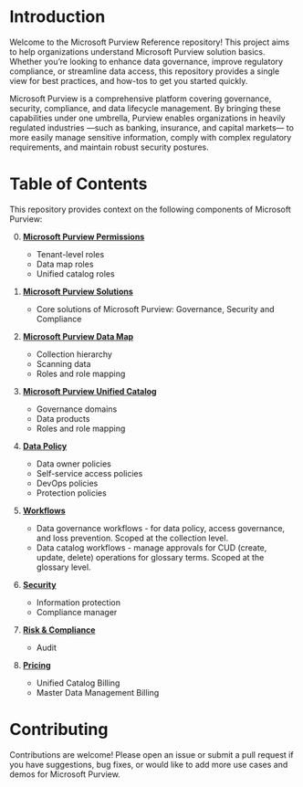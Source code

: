 # Introduction
Welcome to the Microsoft Purview Reference repository! This project aims to help organizations understand Microsoft Purview solution basics. Whether you’re looking to enhance data governance, improve regulatory compliance, or streamline data access, this repository provides a single view for best practices, and how-tos to get you started quickly.

Microsoft Purview is a comprehensive platform covering governance, security, compliance, and data lifecycle management. By bringing these capabilities under one umbrella, Purview enables organizations in heavily regulated industries —such as banking, insurance, and capital markets— to more easily manage sensitive information, comply with complex regulatory requirements, and maintain robust security postures.

# Table of Contents

This repository provides context on the following components of Microsoft Purview:

0. **[Microsoft Purview Permissions](https://github.com/alipouw13/appurviewdemo/blob/main/0-purview_governance_permissions.md)**
    - Tenant-level roles
    - Data map roles
    - Unified catalog roles

1. **[Microsoft Purview Solutions](https://github.com/alipouw13/appurviewdemo/blob/main/1-purview_features.md)**
   - Core solutions of Microsoft Purview: Governance, Security and Compliance

3. **[Microsoft Purview Data Map](https://github.com/alipouw13/appurviewdemo/blob/main/2-purview_datamap.md)**
    - Collection hierarchy
    - Scanning data
    - Roles and role mapping

4. **[Microsoft Purview Unified Catalog](https://github.com/alipouw13/appurviewdemo/blob/main/3-purview_unifiedcatalog.md)**
    - Governance domains
    - Data products
    - Roles and role mapping

5. **[Data Policy](https://github.com/alipouw13/appurviewdemo/blob/main/4-purview_datapolicy.md)**
    - Data owner policies
    - Self-service access policies
    - DevOps policies
    - Protection policies

6. **[Workflows](https://github.com/alipouw13/appurviewdemo/blob/main/5-purview_workflows.md)**
    - Data governance workflows - for data policy, access governance, and loss prevention. Scoped at the collection level.
    - Data catalog workflows - manage approvals for CUD (create, update, delete) operations for glossary terms. Scoped at the glossary level.

7. **[Security](https://github.com/alipouw13/appurviewdemo/blob/main/6-security.md)**
    - Information protection
    - Compliance manager

8. **[Risk & Compliance](https://github.com/alipouw13/appurviewdemo/blob/main/7-purview_riskandcompliance.md)**
    - Audit
9. **[Pricing](https://github.com/alipouw13/appurviewdemo/blob/main/8-pricing.md)**
    - Unified Catalog Billing
    - Master Data Management Billing

# Contributing

Contributions are welcome! Please open an issue or submit a pull request if you have suggestions, bug fixes, or would like to add more use cases and demos for Microsoft Purview.
